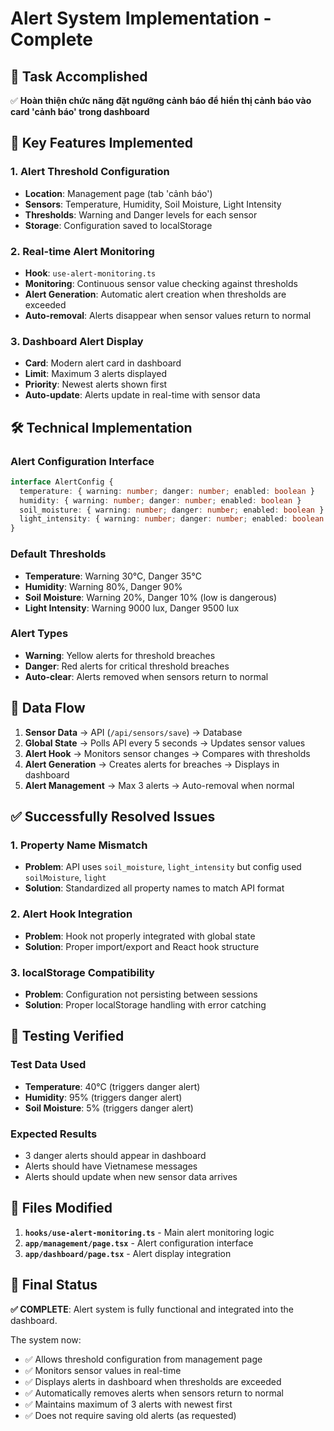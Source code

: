 # Alert System Implementation - Complete

## 🎯 Task Accomplished
✅ **Hoàn thiện chức năng đặt ngưỡng cảnh báo để hiển thị cảnh báo vào card 'cảnh báo' trong dashboard**

## 🔧 Key Features Implemented

### 1. Alert Threshold Configuration
- **Location**: Management page (tab 'cảnh báo')
- **Sensors**: Temperature, Humidity, Soil Moisture, Light Intensity
- **Thresholds**: Warning and Danger levels for each sensor
- **Storage**: Configuration saved to localStorage

### 2. Real-time Alert Monitoring
- **Hook**: `use-alert-monitoring.ts`
- **Monitoring**: Continuous sensor value checking against thresholds
- **Alert Generation**: Automatic alert creation when thresholds are exceeded
- **Auto-removal**: Alerts disappear when sensor values return to normal

### 3. Dashboard Alert Display
- **Card**: Modern alert card in dashboard
- **Limit**: Maximum 3 alerts displayed
- **Priority**: Newest alerts shown first
- **Auto-update**: Alerts update in real-time with sensor data

## 🛠️ Technical Implementation

### Alert Configuration Interface
```typescript
interface AlertConfig {
  temperature: { warning: number; danger: number; enabled: boolean }
  humidity: { warning: number; danger: number; enabled: boolean }
  soil_moisture: { warning: number; danger: number; enabled: boolean }
  light_intensity: { warning: number; danger: number; enabled: boolean }
}
```

### Default Thresholds
- **Temperature**: Warning 30°C, Danger 35°C
- **Humidity**: Warning 80%, Danger 90%
- **Soil Moisture**: Warning 20%, Danger 10% (low is dangerous)
- **Light Intensity**: Warning 9000 lux, Danger 9500 lux

### Alert Types
- **Warning**: Yellow alerts for threshold breaches
- **Danger**: Red alerts for critical threshold breaches
- **Auto-clear**: Alerts removed when sensors return to normal

## 🔄 Data Flow

1. **Sensor Data** → API (`/api/sensors/save`) → Database
2. **Global State** → Polls API every 5 seconds → Updates sensor values
3. **Alert Hook** → Monitors sensor changes → Compares with thresholds
4. **Alert Generation** → Creates alerts for breaches → Displays in dashboard
5. **Alert Management** → Max 3 alerts → Auto-removal when normal

## ✅ Successfully Resolved Issues

### 1. Property Name Mismatch
- **Problem**: API uses `soil_moisture`, `light_intensity` but config used `soilMoisture`, `light`
- **Solution**: Standardized all property names to match API format

### 2. Alert Hook Integration
- **Problem**: Hook not properly integrated with global state
- **Solution**: Proper import/export and React hook structure

### 3. localStorage Compatibility
- **Problem**: Configuration not persisting between sessions
- **Solution**: Proper localStorage handling with error catching

## 🧪 Testing Verified

### Test Data Used
- **Temperature**: 40°C (triggers danger alert)
- **Humidity**: 95% (triggers danger alert)
- **Soil Moisture**: 5% (triggers danger alert)

### Expected Results
- 3 danger alerts should appear in dashboard
- Alerts should have Vietnamese messages
- Alerts should update when new sensor data arrives

## 📁 Files Modified

1. **`hooks/use-alert-monitoring.ts`** - Main alert monitoring logic
2. **`app/management/page.tsx`** - Alert configuration interface
3. **`app/dashboard/page.tsx`** - Alert display integration

## 🎉 Final Status
**✅ COMPLETE**: Alert system is fully functional and integrated into the dashboard.

The system now:
- ✅ Allows threshold configuration from management page
- ✅ Monitors sensor values in real-time
- ✅ Displays alerts in dashboard when thresholds are exceeded
- ✅ Automatically removes alerts when sensors return to normal
- ✅ Maintains maximum of 3 alerts with newest first
- ✅ Does not require saving old alerts (as requested)